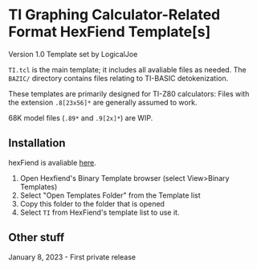 # TI Graphing Calculator-Related Format HexFiend Template[s]
Version 1.0
Template set by LogicalJoe

`TI.tcl` is the main template; it includes all avaliable files as needed.
The `BAZIC/` directory contains files relating to TI-BASIC detokenization.

These templates are primarily designed for TI-Z80 calculators:
Files with the extension `.8[23x56]*` are generally assumed to work.

68K model files (`.89*` and `.9[2x]*`) are WIP.

## Installation

hexFiend is avaliable [here](https://github.com/HexFiend/HexFiend).

1. Open Hexfiend's Binary Template browser (select View>Binary Templates)
2. Select "Open Templates Folder" from the Template list
3. Copy this folder to the folder that is opened
4. Select `TI` from HexFiend's template list to use it.

## Other stuff

January 8, 2023 - First private release
